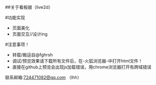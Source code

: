 ##关于看板娘（live2d）
  
#功能实现
   - 页面美化
   - 页面交互//设计ing

#注意事项！
   - 转载/搬运自@fghrsh
   - 调试/预览效果请下载所有文件后，在-火狐浏览器-中打开html文件！
   - 直接在github上预览会出现js加载错误，用chrome浏览器打开有跨域错误
   
联系邮箱:724471082@qq.com （lhh）
